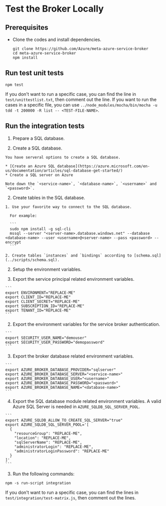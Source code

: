 # Test the Broker Locally

## Prerequisites

* Clone the codes and install dependencies.

  ```
  git clone https://github.com/Azure/meta-azure-service-broker
  cd meta-azure-service-broker
  npm install
  ```

## Run test unit tests

```
npm test
```

If you don't want to run a specific case, you can find the line in `test/unittestlist.txt`, then comment out the line.
If you want to run the cases in a specific file, you can use `../node_modules/mocha/bin/mocha -u tdd -t 200000 -R list -- <TEST-FILE-NAME>`.

## Run the integration tests

1. Prepare a SQL database.

  1. Create a SQL database.

    You have serveral options to create a SQL database.

    * [Create an Azure SQL database](https://azure.microsoft.com/en-us/documentation/articles/sql-database-get-started/)
    * Create a SQL server on Azure

    Note down the `<service-name>`, `<database-name>`, `<username>` and `<password>`.

  2. Create tables in the SQL database.

    1. Use your favorite way to connect to the SQL database.

      For example:

      ```
      sudo npm install -g sql-cli
      mssql --server "<server-name>.database.windows.net" --database <database-name> --user <username>@<server-name> --pass <password> --encrypt
      ```

    2. Create tables `instances` and `bindings` according to [schema.sql](../scripts/schema.sql).

2. Setup the environment variables.

  1. Export the service principal related environment variables.

    ```
    export ENVIRONMENT="REPLACE-ME"
    export CLIENT_ID="REPLACE-ME"
    export CLIENT_SECRET="REPLACE-ME"
    export SUBSCRIPTION_ID="REPLACE-ME"
    export TENANT_ID="REPLACE-ME"
    ```

  2. Export the environment variables for the service broker authentication.

    ```
    export SECURITY_USER_NAME="demouser"
    export SECURITY_USER_PASSWORD="demopassword"
    ```

  3. Export the broker database related environment variables.

    ```
    export AZURE_BROKER_DATABASE_PROVIDER="sqlserver"
    export AZURE_BROKER_DATABASE_SERVER="<service-name>"
    export AZURE_BROKER_DATABASE_USER="<username>"
    export AZURE_BROKER_DATABASE_PASSWORD="<password>"
    export AZURE_BROKER_DATABASE_NAME="<database-name>"
    ```
  
  4. Export the SQL database module related environment variables. A valid Azure SQL Server is needed in `AZURE_SQLDB_SQL_SERVER_POOL`.
    
    ```
    export AZURE_SQLDB_ALLOW_TO_CREATE_SQL_SERVER="true"
    export AZURE_SQLDB_SQL_SERVER_POOL='[
      {
        "resourceGroup": "REPLACE-ME",
        "location": "REPLACE-ME",
        "sqlServerName": "REPLACE-ME",
        "administratorLogin": "REPLACE-ME",
        "administratorLoginPassword": "REPLACE-ME"
      }
    ]'
    ```
    
3. Run the following commands:

  ```
  npm -s run-script integration
  ```

If you don't want to run a specific case, you can find the lines in `test/integration/test-matrix.js`, then comment out the lines.
